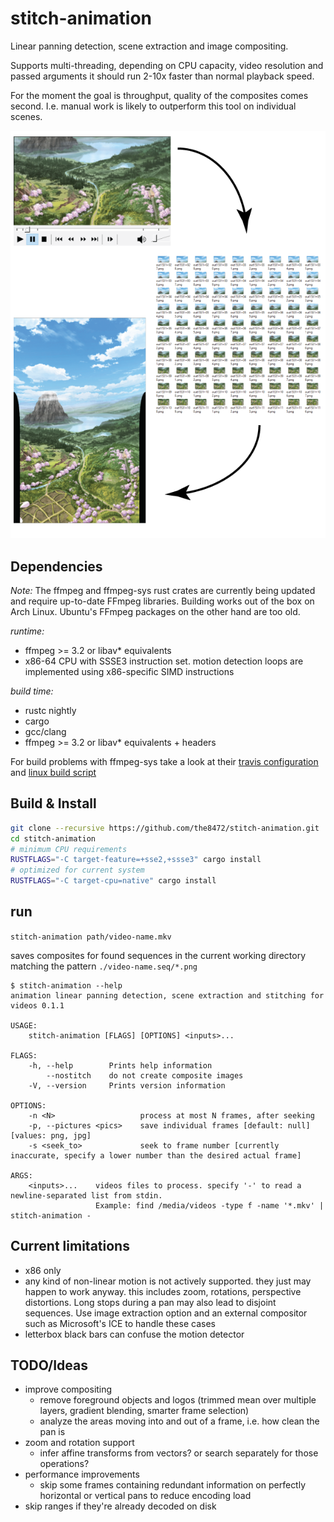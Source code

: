 # stitch-animation

Linear panning detection, scene extraction and image compositing.

Supports multi-threading, depending on CPU capacity, video resolution and passed arguments
it should run 2-10x faster than normal playback speed.

For the moment the goal is throughput, quality of the composites comes second.
I.e. manual work is likely to outperform this tool on individual scenes.

![video to frame sequence to composite](doc/video,%20frames,%20composite.png)

## Dependencies

*Note:* The ffmpeg and ffmpeg-sys rust crates are currently being updated and require up-to-date FFmpeg libraries.
Building works out of the box on Arch Linux. Ubuntu's FFmpeg packages on the other hand are too old. 

*runtime:*

* ffmpeg >= 3.2 or libav* equivalents
* x86-64 CPU with SSSE3 instruction set. motion detection loops are implemented using x86-specific SIMD instructions 
  
*build time:*

* rustc nightly
* cargo
* gcc/clang
* ffmpeg >= 3.2 or libav* equivalents + headers

For build problems with ffmpeg-sys take a look at their [travis configuration](https://github.com/meh/rust-ffmpeg-sys/blob/master/.travis.yml)
and [linux build script](https://github.com/meh/rust-ffmpeg-sys/blob/master/.travis/install_linux.sh)
 
## Build & Install

```sh
git clone --recursive https://github.com/the8472/stitch-animation.git
cd stitch-animation
# minimum CPU requirements
RUSTFLAGS="-C target-feature=+sse2,+ssse3" cargo install
# optimized for current system
RUSTFLAGS="-C target-cpu=native" cargo install
```

## run

`stitch-animation path/video-name.mkv`

saves composites for found sequences in the current working directory matching the pattern  `./video-name.seq/*.png`

```
$ stitch-animation --help
animation linear panning detection, scene extraction and stitching for videos 0.1.1

USAGE:
    stitch-animation [FLAGS] [OPTIONS] <inputs>...

FLAGS:
    -h, --help        Prints help information
        --nostitch    do not create composite images
    -V, --version     Prints version information

OPTIONS:
    -n <N>                   process at most N frames, after seeking
    -p, --pictures <pics>    save individual frames [default: null]  [values: png, jpg]
    -s <seek_to>             seek to frame number [currently inaccurate, specify a lower number than the desired actual frame]

ARGS:
    <inputs>...    videos files to process. specify '-' to read a newline-separated list from stdin.
                   Example: find /media/videos -type f -name '*.mkv' | stitch-animation -
```

## Current limitations

* x86 only
* any kind of non-linear motion is not actively supported. they just may happen to work anyway.
  this includes zoom, rotations, perspective distortions.
  Long stops during a pan may also lead to disjoint sequences.
  Use image extraction option and an external compositor such as Microsoft's ICE to handle these cases
* letterbox black bars can confuse the motion detector


  

## TODO/Ideas

* improve compositing
  * remove foreground objects and logos (trimmed mean over multiple layers, gradient blending, smarter frame selection)
  * analyze the areas moving into and out of a frame, i.e. how clean the pan is
* zoom and rotation support
  * infer affine transforms from vectors? or search separately for those operations?
* performance improvements
  * skip some frames containing redundant information on perfectly horizontal or vertical pans to reduce encoding load
* skip ranges if they're already decoded on disk

